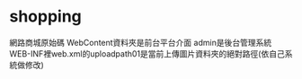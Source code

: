 # shopping
網路商城原始碼
WebContent資料夾是前台平台介面
admin是後台管理系統
WEB-INF裡web.xml的uploadpath01是當前上傳圖片資料夾的絕對路徑(依自己系統做修改)
